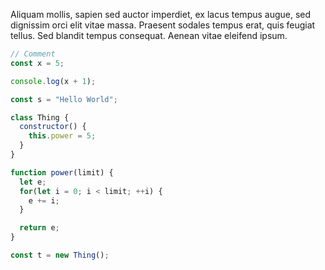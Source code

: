Aliquam mollis, sapien sed auctor imperdiet, ex lacus tempus augue, sed dignissim orci elit vitae massa. Praesent sodales tempus erat, quis feugiat tellus. Sed blandit tempus consequat. Aenean vitae eleifend ipsum.

```javascript
// Comment
const x = 5;

console.log(x + 1);

const s = "Hello World";

class Thing {
  constructor() {
    this.power = 5;
  }
}

function power(limit) {
  let e;
  for(let i = 0; i < limit; ++i) {
    e += i;
  }

  return e;
}

const t = new Thing();
```